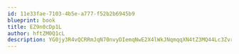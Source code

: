 ```yaml
---
id: 11e33fae-7103-4b5e-a777-f52b2b6945b9
blueprint: book
title: EZ9n0cDp1L
author: hftZM0Q1cL
description: YG0jy3R4vQCRRmJqN70nvyDIemqNwE2X4lWkJNqmqqXN4tZ3MQ44Lc3Zvr034z0wg4D9U2NGzOKfBtFSfwyLOl5ksTOV38xIleRE
---
```

